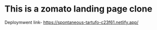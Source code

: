 # This is a zomato landing page clone

Deploymwent link- https://spontaneous-tartufo-c23f61.netlify.app/
